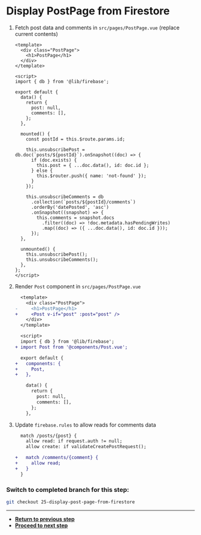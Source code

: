 # Display PostPage from Firestore

1. Fetch post data and comments in `src/pages/PostPage.vue` (replace current contents)

   ```vue
   <template>
     <div class="PostPage">
       <h1>PostPage</h1>
     </div>
   </template>

   <script>
   import { db } from '@lib/firebase';

   export default {
     data() {
       return {
         post: null,
         comments: [],
       };
     },

     mounted() {
       const postId = this.$route.params.id;

       this.unsubscribePost = db.doc(`posts/${postId}`).onSnapshot((doc) => {
         if (doc.exists) {
           this.post = { ...doc.data(), id: doc.id };
         } else {
           this.$router.push({ name: 'not-found' });
         }
       });

       this.unsubscribeComments = db
         .collection(`posts/${postId}/comments`)
         .orderBy('datePosted', 'asc')
         .onSnapshot((snapshot) => {
           this.comments = snapshot.docs
             .filter((doc) => !doc.metadata.hasPendingWrites)
             .map((doc) => ({ ...doc.data(), id: doc.id }));
         });
     },

     unmounted() {
       this.unsubscribePost();
       this.unsubscribeComments();
     },
   };
   </script>
   ```

1. Render `Post` component in `src/pages/PostPage.vue`

   ```diff
     <template>
       <div class="PostPage">
   -     <h1>PostPage</h1>
   +     <Post v-if="post" :post="post" />
       </div>
     </template>

     <script>
     import { db } from '@lib/firebase';
   + import Post from '@components/Post.vue';

     export default {
   +   components: {
   +     Post,
   +   },

       data() {
         return {
           post: null,
           comments: [],
         };
       },
   ```

1. Update `firebase.rules` to allow reads for comments data

   ```diff
     match /posts/{post} {
       allow read: if request.auth != null;
       allow create: if validateCreatePostRequest();

   +   match /comments/{comment} {
   +     allow read;
   +   }
     }
   ```

### Switch to completed branch for this step:

```bash
git checkout 25-display-post-page-from-firestore
```

---

- [**Return to previous step**](24-display-profile-from-firestore.md)
- [**Proceed to next step**](26-implement-comments-feature.md)
